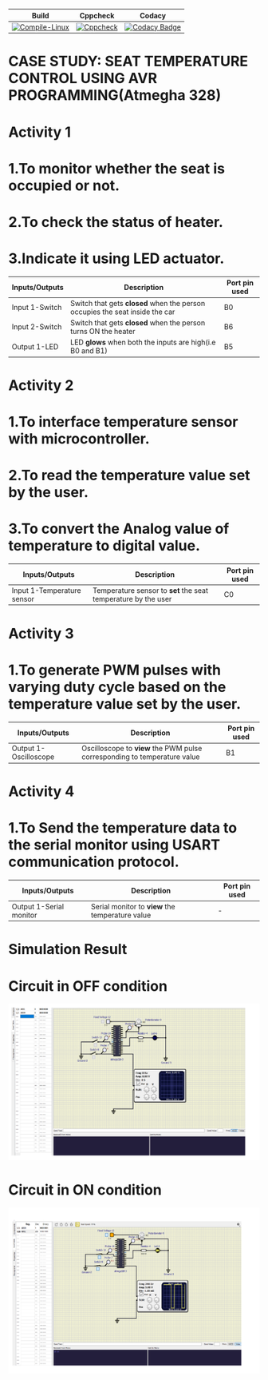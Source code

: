 Build | Cppcheck | Codacy
----- | -------- | ------
[![Compile-Linux](https://github.com/256604/EmbeddedC/actions/workflows/Build.yml/badge.svg)](https://github.com/256604/EmbeddedC/actions/workflows/Build.yml) | [![Cppcheck](https://github.com/256604/EmbeddedC/actions/workflows/CodeQuality.yml/badge.svg)](https://github.com/256604/EmbeddedC/actions/workflows/CodeQuality.yml) | [![Codacy Badge](https://app.codacy.com/project/badge/Grade/ed0f9216597a4e67bca06f300c95be67)](https://www.codacy.com/gh/256604/EmbeddedC/dashboard?utm_source=github.com&amp;utm_medium=referral&amp;utm_content=256604/EmbeddedC&amp;utm_campaign=Badge_Grade) |
# CASE STUDY: SEAT TEMPERATURE CONTROL USING AVR PROGRAMMING(Atmegha 328)
# Activity 1 

#               1.To monitor whether the seat is occupied or not.
#               2.To check the status of heater. 
#               3.Indicate it using LED actuator.

Inputs/Outputs | Description | Port pin used 
-------------- | ----------- | -------------
Input 1-Switch |Switch that gets **closed** when the person occupies the seat inside the car|B0
Input 2-Switch |Switch that gets **closed** when the person turns ON the heater|B6
Output 1-LED   |LED **glows** when both the inputs are high(i.e B0 and B1)|B5

# Activity 2

#               1.To interface temperature sensor with microcontroller. 
#               2.To read the temperature value set by the user.
#               3.To convert the Analog value of temperature to digital value.

Inputs/Outputs | Description | Port pin used 
-------------- | ----------- | -------------
Input 1-Temperature sensor |Temperature sensor to **set** the seat temperature by the user |C0

# Activity 3

#               1.To generate PWM pulses with varying duty cycle based on the temperature value set by the user.

Inputs/Outputs | Description | Port pin used 
-------------- | ----------- | -------------
Output 1-Oscilloscope |Oscilloscope to **view** the PWM pulse corresponding to temperature value |B1

# Activity 4

#               1.To Send the temperature data to the serial monitor using USART communication protocol.

Inputs/Outputs | Description | Port pin used 
-------------- | ----------- | -------------
Output 1-Serial monitor |Serial monitor to **view** the temperature value |-

# Simulation Result

# Circuit in OFF condition

![image](https://github.com/256604/EmbeddedC/blob/main/simulation/Seat_heat_OFF.png)

# Circuit in ON condition

![image](https://github.com/256604/EmbeddedC/blob/main/simulation/Seat_heat__ON.png)

